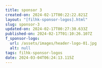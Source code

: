 ```yaml
---
title: sponsor 3
created-on: 2024-02-17T00:22:22.821Z
layout: "[filhk-sponsor-logos].html"
slug: sponsor-3
updated-on: 2024-02-17T00:27:30.633Z
published-on: 2024-02-17T01:10:26.107Z
f_sponsor-logo:
  url: /assets/images/header-logo-01.jpg
  alt: null
tags: filhk-sponsor-logos
date: 2024-03-04T06:24:13.115Z
---
```


